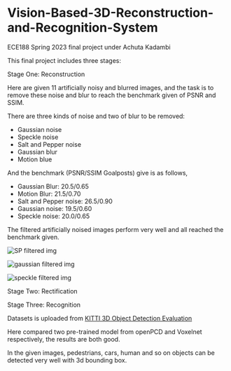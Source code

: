 # Vision-Based-3D-Reconstruction-and-Recognition-System
ECE188 Spring 2023 final project under Achuta Kadambi

This final project includes three stages:

Stage One: Reconstruction

Here are given 11 artificially noisy and blurred images, and the task is to remove these noise and blur to reach the benchmark given of PSNR and SSIM.

There are three kinds of noise and two of blur to be removed:

- Gaussian noise
- Speckle noise
- Salt and Pepper noise
- Gaussian blur
- Motion blue

And the benchmark (PSNR/SSIM Goalposts) give is as follows,

- Gaussian Blur: 20.5/0.65
- Motion Blur: 21.5/0.70
- Salt and Pepper noise: 26.5/0.90
- Gaussian noise: 19.5/0.60
- Speckle noise: 20.0/0.65


The filtered artificially noised images perform very well and all reached the benchmark given.

![SP filtered img](https://github.com/yukiy927/Vision-Based-3D-Reconstruction-and-Recognition-System/assets/47000546/ca25b53a-490f-487d-9627-c3745d6510e2)

![gaussian filtered img](https://github.com/yukiy927/Vision-Based-3D-Reconstruction-and-Recognition-System/assets/47000546/1125711c-e9c3-4570-8e40-8fd27a3f0c19)

![speckle filtered img](https://github.com/yukiy927/Vision-Based-3D-Reconstruction-and-Recognition-System/assets/47000546/028d7afa-819d-4d63-867b-dc3de15bdd75)

Stage Two: Rectification

Stage Three: Recognition


Datasets is uploaded from [KITTI 3D Object Detection Evaluation](https://www.cvlibs.net/datasets/kitti/eval_object.php?obj_benchmark=3d)

Here compared two pre-trained model from openPCD and Voxelnet respectively, the results are both good.

In the given images, pedestrians, cars, human and so on objects can be detected very well with 3d bounding box.
